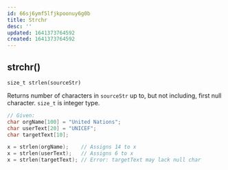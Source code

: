 ```yaml
---
id: 66sj6ymf5lfjkpoonuy6g0b
title: Strchr
desc: ''
updated: 1641373764592
created: 1641373764592
---
```



## strchr()

`size_t strlen(sourceStr)`

Returns number of characters in `sourceStr` up to, but not including, first null character. `size_t` is integer type.

```cpp
// Given:
char orgName[100] = "United Nations"; 
char userText[20] = "UNICEF"; 
char targetText[10];

x = strlen(orgName);    // Assigns 14 to x 
x = strlen(userText);   // Assigns 6 to x
x = strlen(targetText); // Error: targetText may lack null char
```

